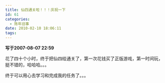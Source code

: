 ```yaml
---
title: 仙四通关啦！！！庆祝一下
id: 61
categories:
  - 陈年旧事
date: 2010-02-10 18:06:11
tags:
---
```


**写于2007-08-07 22:59**

花了四十个小时，终于把仙四给通关了，第一次花钱买了正版游戏，第一时间玩，挺不错的，哈哈哈。。。

终于可以用心去学习和完成我的任务了。。。

